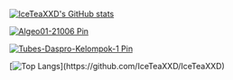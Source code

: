 [![IceTeaXXD's GitHub stats](https://github-readme-stats.vercel.app/api?username=IceTeaXXD&count_private=true&show_icons=true&theme=radical)](https://github.com/IceTeaXXD/IceTeaXXD)

[![Algeo01-21006 Pin](https://github-readme-stats.vercel.app/api/pin/?username=IceTeaXXD&theme=radical&repo=Algeo01-21006)](https://github.com/IceTeaXXD/Algeo01-21006)

[![Tubes-Daspro-Kelompok-1 Pin](https://github-readme-stats.vercel.app/api/pin/?username=IceTeaXXD&theme=radical&repo=Tubes-Daspro-Kelompok-1)](https://github.com/IceTeaXXD/Tubes-Daspro-Kelompok-1)

[![Top Langs](https://github-readme-stats.vercel.app/api/top-langs/?username=IceTeaXXD&theme=radical&hide=jupyter-notebook,)](https://github.com/IceTeaXXD/IceTeaXXD)